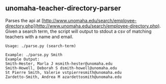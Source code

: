 ## unomaha-teacher-directory-parser

Parses the api at [http://www.unomaha.edu/search/employee-directory.php](http://www.unomaha.edu/search/employee-directory.php). Given a search term, the script will output to stdout a csv of matching teachers with a name and email.

```
Usage: ./parse.py (search-term)

Example: ./parse.py Smith
Example Output:
Smith-Hester, Marla J msmith-hester@unomaha.edu
Smith-Howell, Deborah S dsmith-howell@unomaha.edu
St Pierre Smith, Valerie vstpierresmith@unomaha.edu
Zardetto-Smith, Andrea M azardettosmith@unomaha.edu
```
